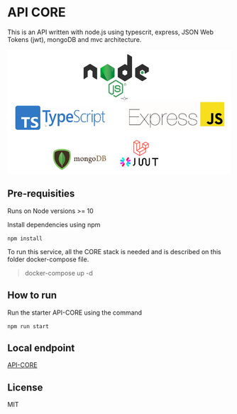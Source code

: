 # API CORE

This is an API written with node.js using typescrit, express, JSON Web Tokens (jwt), mongoDB and mvc architecture.

![technologies](https://github.com/DIEGOPATRIOTA/api-core/blob/main/imagesReadme/technologies.png)

## Pre-requisities 
Runs on Node versions >= 10 

Install dependencies using npm
```
npm install
```
To run this service, all the CORE stack is needed and is described on this folder docker-compose file.

> docker-compose up -d

## How to run
Run the starter API-CORE using the command
```
npm run start
```

## Local endpoint

[API-CORE](http://localhost:3000/api/v1/users)

## License 
MIT